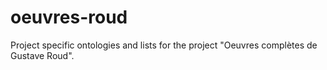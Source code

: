 # oeuvres-roud
Project specific ontologies and lists for the project "Oeuvres complètes de Gustave Roud".
